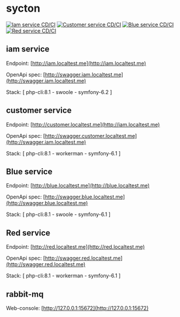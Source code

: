 # sycton

[![Iam service CD/CI](https://github.com/zerai/sycton/actions/workflows/iam-service.yaml/badge.svg)](https://github.com/zerai/sycton/actions/workflows/iam-service.yaml)
[![Customer service CD/CI](https://github.com/zerai/sycton/actions/workflows/customer-service.yaml/badge.svg)](https://github.com/zerai/sycton/actions/workflows/customer-service.yaml)
[![Blue service CD/CI](https://github.com/zerai/sycton/actions/workflows/blue-service.yaml/badge.svg)](https://github.com/zerai/sycton/actions/workflows/blue-service.yaml)
[![Red service CD/CI](https://github.com/zerai/sycton/actions/workflows/red-service.yaml/badge.svg)](https://github.com/zerai/sycton/actions/workflows/red-service.yaml)


## iam service 

Endpoint: [http://iam.localtest.me](http://iam.localtest.me)

OpenApi spec: [http://swagger.iam.localtest.me](http://swagger.iam.localtest.me)

Stack: [ php-cli:8.1 - swoole - symfony-6.2 ]


## customer service

Endpoint: [http://customer.localtest.me](http://iam.localtest.me)

OpenApi spec: [http://swagger.customer.localtest.me](http://swagger.iam.localtest.me)

Stack: [ php-cli:8.1 - workerman - symfony-6.1 ]


## Blue service

Endpoint: [http://blue.localtest.me](http://blue.localtest.me)

OpenApi spec: [http://swagger.blue.localtest.me](http://swagger.blue.localtest.me)

Stack: [ php-cli:8.1 - swoole - symfony-6.1 ]


## Red service

Endpoint: [http://red.localtest.me](http://red.localtest.me)

OpenApi spec: [http://swagger.red.localtest.me](http://swagger.red.localtest.me)

Stack: [ php-cli:8.1 - workerman - symfony-6.1 ]


## rabbit-mq

Web-console: [http://127.0.0.1:15672](http://127.0.0.1:15672)